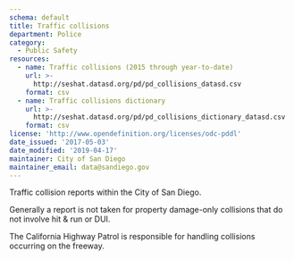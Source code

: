 ```yaml
---
schema: default
title: Traffic collisions
department: Police
category:
  - Public Safety
resources:
  - name: Traffic collisions (2015 through year-to-date)
    url: >-
      http://seshat.datasd.org/pd/pd_collisions_datasd.csv
    format: csv
  - name: Traffic collisions dictionary
    url: >-
      http://seshat.datasd.org/pd/pd_collisions_dictionary_datasd.csv
    format: csv
license: 'http://www.opendefinition.org/licenses/odc-pddl'
date_issued: '2017-05-03'
date_modified: '2019-04-17'
maintainer: City of San Diego
maintainer_email: data@sandiego.gov
---
```

Traffic collision reports within the City of San Diego.
<!--more-->

Generally a report is not taken for property damage-only collisions that do not involve hit & run or DUI.

The California Highway Patrol is responsible for handling collisions occurring on the freeway.